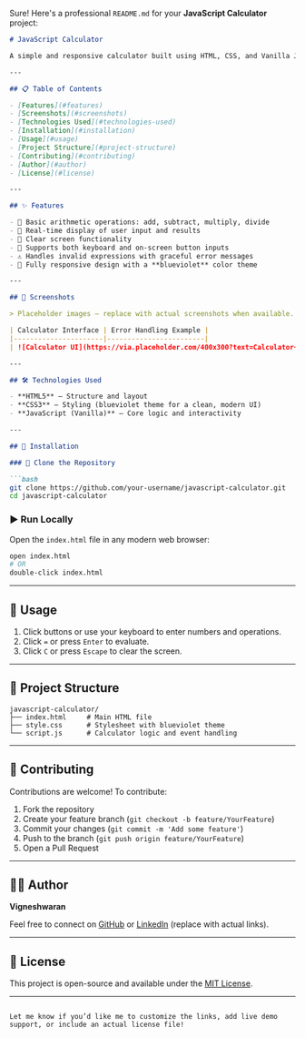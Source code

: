Sure! Here's a professional `README.md` for your **JavaScript Calculator** project:

```markdown
# JavaScript Calculator

A simple and responsive calculator built using HTML, CSS, and Vanilla JavaScript. This calculator performs basic arithmetic operations such as addition, subtraction, multiplication, and division with real-time display and error handling.

---

## 📋 Table of Contents

- [Features](#features)
- [Screenshots](#screenshots)
- [Technologies Used](#technologies-used)
- [Installation](#installation)
- [Usage](#usage)
- [Project Structure](#project-structure)
- [Contributing](#contributing)
- [Author](#author)
- [License](#license)

---

## ✨ Features

- 🧮 Basic arithmetic operations: add, subtract, multiply, divide  
- 🔄 Real-time display of user input and results  
- 🔁 Clear screen functionality  
- 🎹 Supports both keyboard and on-screen button inputs  
- ⚠️ Handles invalid expressions with graceful error messages  
- 📱 Fully responsive design with a **blueviolet** color theme

---

## 📸 Screenshots

> Placeholder images — replace with actual screenshots when available.

| Calculator Interface | Error Handling Example |
|----------------------|------------------------|
| ![Calculator UI](https://via.placeholder.com/400x300?text=Calculator+UI) | ![Error Example](https://via.placeholder.com/400x300?text=Error+Handling) |

---

## 🛠 Technologies Used

- **HTML5** – Structure and layout  
- **CSS3** – Styling (blueviolet theme for a clean, modern UI)  
- **JavaScript (Vanilla)** – Core logic and interactivity  

---

## 🚀 Installation

### 📁 Clone the Repository

```bash
git clone https://github.com/your-username/javascript-calculator.git
cd javascript-calculator
```

### ▶️ Run Locally

Open the `index.html` file in any modern web browser:

```bash
open index.html
# OR
double-click index.html
```

---

## 🧪 Usage

1. Click buttons or use your keyboard to enter numbers and operations.
2. Click `=` or press `Enter` to evaluate.
3. Click `C` or press `Escape` to clear the screen.

---

## 📂 Project Structure

```
javascript-calculator/
├── index.html     # Main HTML file
├── style.css      # Stylesheet with blueviolet theme
└── script.js      # Calculator logic and event handling
```

---

## 🤝 Contributing

Contributions are welcome! To contribute:

1. Fork the repository
2. Create your feature branch (`git checkout -b feature/YourFeature`)
3. Commit your changes (`git commit -m 'Add some feature'`)
4. Push to the branch (`git push origin feature/YourFeature`)
5. Open a Pull Request

---

## 👨‍💻 Author

**Vigneshwaran**

Feel free to connect on [GitHub](https://github.com/your-username) or [LinkedIn](https://linkedin.com/in/your-profile) (replace with actual links).

---

## 📄 License

This project is open-source and available under the [MIT License](LICENSE).

---

```

Let me know if you’d like me to customize the links, add live demo support, or include an actual license file!
